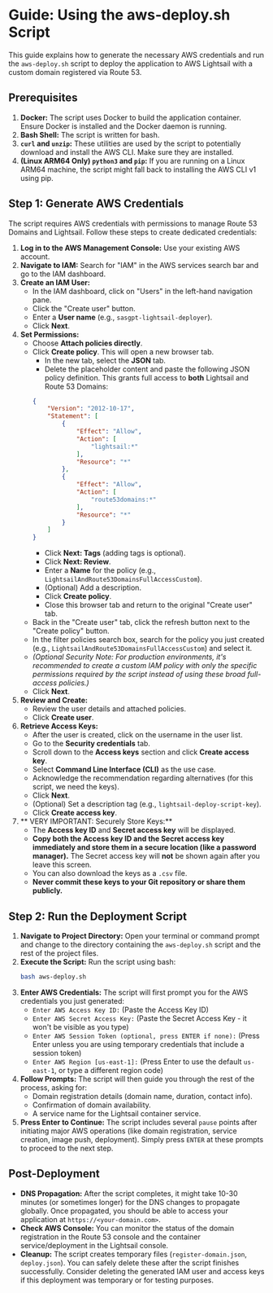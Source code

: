 # Guide: Using the aws-deploy.sh Script

This guide explains how to generate the necessary AWS credentials and run the `aws-deploy.sh` script to deploy the application to AWS Lightsail with a custom domain registered via Route 53.

## Prerequisites

1.  **Docker:** The script uses Docker to build the application container. Ensure Docker is installed and the Docker daemon is running.
2.  **Bash Shell:** The script is written for bash.
3.  **`curl` and `unzip`:** These utilities are used by the script to potentially download and install the AWS CLI. Make sure they are installed.
4.  **(Linux ARM64 Only) `python3` and `pip`:** If you are running on a Linux ARM64 machine, the script might fall back to installing the AWS CLI v1 using pip.

## Step 1: Generate AWS Credentials

The script requires AWS credentials with permissions to manage Route 53 Domains and Lightsail. Follow these steps to create dedicated credentials:

1.  **Log in to the AWS Management Console:** Use your existing AWS account.
2.  **Navigate to IAM:** Search for "IAM" in the AWS services search bar and go to the IAM dashboard.
3.  **Create an IAM User:**
    *   In the IAM dashboard, click on "Users" in the left-hand navigation pane.
    *   Click the "Create user" button.
    *   Enter a **User name** (e.g., `sasgpt-lightsail-deployer`).
    *   Click **Next**.
4.  **Set Permissions:**
    *   Choose **Attach policies directly**.
    *   Click **Create policy**. This will open a new browser tab.
        *   In the new tab, select the **JSON** tab.
        *   Delete the placeholder content and paste the following JSON policy definition. This grants full access to **both** Lightsail and Route 53 Domains:
          ```json
          {
              "Version": "2012-10-17",
              "Statement": [
                  {
                      "Effect": "Allow",
                      "Action": [
                          "lightsail:*"
                      ],
                      "Resource": "*"
                  },
                  {
                      "Effect": "Allow",
                      "Action": [
                          "route53domains:*"
                      ],
                      "Resource": "*"
                  }
              ]
          }
          ```
        *   Click **Next: Tags** (adding tags is optional).
        *   Click **Next: Review**.
        *   Enter a **Name** for the policy (e.g., `LightsailAndRoute53DomainsFullAccessCustom`).
        *   (Optional) Add a description.
        *   Click **Create policy**.
        *   Close this browser tab and return to the original "Create user" tab.
    *   Back in the "Create user" tab, click the refresh button next to the "Create policy" button.
    *   In the filter policies search box, search for the policy you just created (e.g., `LightsailAndRoute53DomainsFullAccessCustom`) and select it.
    *   *(Optional Security Note: For production environments, it's recommended to create a custom IAM policy with only the specific permissions required by the script instead of using these broad full-access policies.)*
    *   Click **Next**.
5.  **Review and Create:**
    *   Review the user details and attached policies.
    *   Click **Create user**.
6.  **Retrieve Access Keys:**
    *   After the user is created, click on the username in the user list.
    *   Go to the **Security credentials** tab.
    *   Scroll down to the **Access keys** section and click **Create access key**.
    *   Select **Command Line Interface (CLI)** as the use case.
    *   Acknowledge the recommendation regarding alternatives (for this script, we need the keys).
    *   Click **Next**.
    *   (Optional) Set a description tag (e.g., `lightsail-deploy-script-key`).
    *   Click **Create access key**.
7.  ** VERY IMPORTANT: Securely Store Keys:**
    *   The **Access key ID** and **Secret access key** will be displayed.
    *   **Copy both the Access key ID and the Secret access key immediately and store them in a secure location (like a password manager).** The Secret access key will **not** be shown again after you leave this screen.
    *   You can also download the keys as a `.csv` file.
    *   **Never commit these keys to your Git repository or share them publicly.**

## Step 2: Run the Deployment Script

1.  **Navigate to Project Directory:** Open your terminal or command prompt and change to the directory containing the `aws-deploy.sh` script and the rest of the project files.
2.  **Execute the Script:** Run the script using bash:
    ```bash
    bash aws-deploy.sh
    ```
3.  **Enter AWS Credentials:** The script will first prompt you for the AWS credentials you just generated:
    *   `Enter AWS Access Key ID:` (Paste the Access Key ID)
    *   `Enter AWS Secret Access Key:` (Paste the Secret Access Key - it won't be visible as you type)
    *   `Enter AWS Session Token (optional, press ENTER if none):` (Press Enter unless you are using temporary credentials that include a session token)
    *   `Enter AWS Region [us-east-1]:` (Press Enter to use the default `us-east-1`, or type a different region code)
4.  **Follow Prompts:** The script will then guide you through the rest of the process, asking for:
    *   Domain registration details (domain name, duration, contact info).
    *   Confirmation of domain availability.
    *   A service name for the Lightsail container service.
5.  **Press Enter to Continue:** The script includes several `pause` points after initiating major AWS operations (like domain registration, service creation, image push, deployment). Simply press `ENTER` at these prompts to proceed to the next step.

## Post-Deployment

*   **DNS Propagation:** After the script completes, it might take 10-30 minutes (or sometimes longer) for the DNS changes to propagate globally. Once propagated, you should be able to access your application at `https://<your-domain.com>`.
*   **Check AWS Console:** You can monitor the status of the domain registration in the Route 53 console and the container service/deployment in the Lightsail console.
*   **Cleanup:** The script creates temporary files (`register-domain.json`, `deploy.json`). You can safely delete these after the script finishes successfully. Consider deleting the generated IAM user and access keys if this deployment was temporary or for testing purposes. 